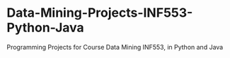 # Data-Mining-Projects-INF553-Python-Java
Programming Projects for Course Data Mining INF553, in Python and Java
